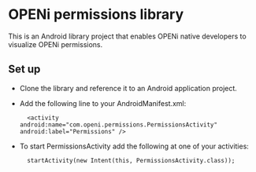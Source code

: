 # OPENi permissions library

This is an Android library project that enables OPENi native developers to visualize OPENi permissions.

## Set up

* Clone the library and reference it to an Android application project.

* Add the following line to your AndroidManifest.xml:

        <activity android:name="com.openi.permissions.PermissionsActivity" android:label="Permissions" />

* To start PermissionsActivity add the following at one of your activities:

        startActivity(new Intent(this, PermissionsActivity.class));


